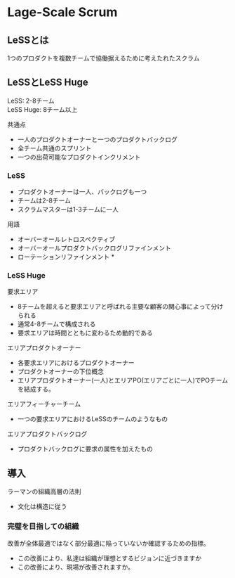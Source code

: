 # Lage-Scale Scrum

## LeSSとは
1つのプロダクトを複数チームで協働据えるために考えたれたスクラム

## LeSSとLeSS Huge

LeSS: 2-8チーム  
LeSS Huge: 8チーム以上

共通点

* 一人のプロダクトオーナーと一つのプロダクトバックログ
* 全チーム共通のスプリント
* 一つの出荷可能なプロダクトインクリメント

### LeSS

* プロダクトオーナーは一人、バックログも一つ
* チームは2-8チーム
* スクラムマスターは1-3チームに一人

用語

* オーバーオールレトロスペクティブ
* オーバーオールプロダクトバックログリファインメント
* ローテーションリファインメント
  * 

### LeSS Huge

要求エリア

* 8チームを超えると要求エリアと呼ばれる主要な顧客の関心事によって分けられる
* 通常4-8チームで構成される
* 要求エリアは時間とともに変わるため動的である

エリアプロダクトオーナー

* 各要求エリアにおけるプロダクトオーナー
* プロダクトオーナーの下位概念
* エリアプロダクトオーナー(一人)とエリアPO(エリアごとに一人)でPOチームを結成する。

エリアフィーチャーチーム

* 一つの要求エリアにおけるLeSSのチームのようなもの

エリアプロダクトバックログ

* プロダクトバックログに要求の属性を加えたもの

## 導入

ラーマンの組織高層の法則

* 文化は構造に従う

### 完璧を目指しての組織

改善が全体最適ではなく部分最適に陥っていないか確認するための指標。

* この改善により、私達は組織が理想とするビジョンに近づきますか
* この改善により、現場が改善されますか。
